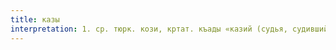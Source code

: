 ```yaml
---
title: казы
interpretation: 1. ср. тюрк. кози, кртат. къады «казий (судья, судивший по законам шариата); 2. тюрк. а)«раскопка; раскопки»; б)«резьба (по металлу, дереву и т. п.), гравирование, гравировка»; 3. ср. тюрк. кази а)«колбасная часть конской туши»; б)«колбаса из сырой конины» (употребляемая отваренной); 4. ср. гази*
---
```

